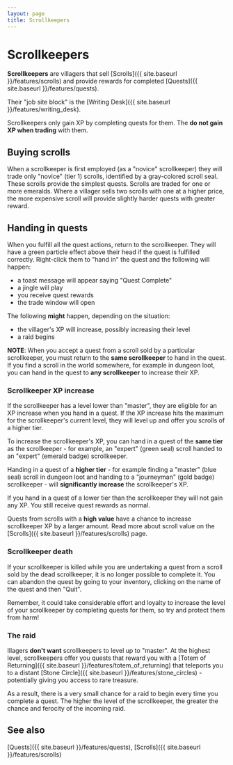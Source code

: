 ```yaml
---
layout: page
title: Scrollkeepers
---
```


# Scrollkeepers

**Scrollkeepers** are villagers that sell [Scrolls]({{ site.baseurl }}/features/scrolls) and provide rewards for completed [Quests]({{ site.baseurl }}/features/quests).

Their "job site block" is the [Writing Desk]({{ site.baseurl }}/features/writing_desk).

Scrollkeepers only gain XP by completing quests for them.  The **do not gain XP when trading** with them.

## Buying scrolls

When a scrollkeeper is first employed (as a "novice" scrollkeeper) they will trade only "novice" (tier 1) scrolls, identified by a gray-colored scroll seal.  These scrolls provide the simplest quests.  Scrolls are traded for one or more emeralds.  Where a villager sells two scrolls with one at a higher price, the more expensive scroll will provide slightly harder quests with greater reward.

## Handing in quests

When you fulfill all the quest actions, return to the scrollkeeper.  They will have a green particle effect above their head if the quest is fulfilled correctly.  Right-click them to "hand in" the quest and the following will happen:
* a toast message will appear saying "Quest Complete"
* a jingle will play
* you receive quest rewards
* the trade window will open

The following **might** happen, depending on the situation:
* the villager's XP will increase, possibly increasing their level
* a raid begins

**NOTE**: When you accept a quest from a scroll sold by a particular scrollkeeper, you must return to the **same scrollkeeper** to hand in the quest.  If you find a scroll in the world somewhere, for example in dungeon loot, you can hand in the quest to **any scrollkeeper** to increase their XP.  

### Scrollkeeper XP increase

If the scrollkeeper has a level lower than "master", they are eligible for an XP increase when you hand in a quest.  If the XP increase hits the maximum for the scrollkeeper's current level, they will level up and offer you scrolls of a higher tier.

To increase the scrollkeeper's XP, you can hand in a quest of the **same tier** as the scrollkeeper - for example, an "expert" (green seal) scroll handed to an "expert" (emerald badge) scrollkeeper.

Handing in a quest of a **higher tier** - for example finding a "master" (blue seal) scroll in dungeon loot and handing to a "journeyman" (gold badge) scrollkeeper - will **significantly increase** the scrollkeeper's XP.

If you hand in a quest of a lower tier than the scrollkeeper they will not gain any XP.  You still receive quest rewards as normal.

Quests from scrolls with a **high value** have a chance to increase scrollkeeper XP by a larger amount.  Read more about scroll value on the [Scrolls]({{ site.baseurl }}/features/scrolls) page.

### Scrollkeeper death

If your scrollkeeper is killed while you are undertaking a quest from a scroll sold by the dead scrollkeeper, it is no longer possible to complete it.  You can abandon the quest by going to your inventory, clicking on the name of the quest and then "Quit".

Remember, it could take considerable effort and loyalty to increase the level of your scrollkeeper by completing quests for them, so try and protect them from harm!

### The raid

Illagers **don't want** scrollkeepers to level up to "master".  At the highest level, scrollkeepers offer you quests that reward you with a [Totem of Returning]({{ site.baseurl }}/features/totem_of_returning) that teleports you to a distant [Stone Circle]({{ site.baseurl }}/features/stone_circles) - potentially giving you access to rare treasure.

As a result, there is a very small chance for a raid to begin every time you complete a quest.  The higher the level of the scrollkeeper, the greater the chance and ferocity of the incoming raid.

## See also

[Quests]({{ site.baseurl }}/features/quests), [Scrolls]({{ site.baseurl }}/features/scrolls)